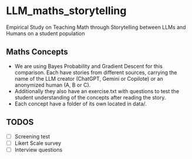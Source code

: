# LLM_maths_storytelling
Empirical Study on Teaching Math through Storytelling between LLMs and Humans on a student population

## Maths Concepts
- We are using Bayes Probability and Gradient Descent for this comparison. Each have stories from different sources, carrying the name of the LLM creator (ChatGPT, Gemini or Copilote) or an anonymized human (A, B or C).
- Additionally they also have an exercise.txt with questions to test the student understanding of the concepts after reading the story.
- Each concept have a folder of its own located in data/.

## TODOS
- [ ] Screening test
- [ ] Likert Scale survey
- [ ] Interview questions

